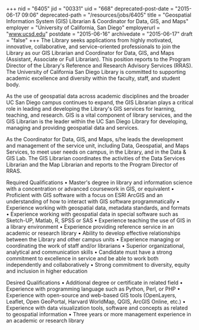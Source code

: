 +++
nid = "6405"
jid = "00331"
uid = "668"
deprecated-post-date = "2015-06-17 09:06"
deprecated-path = "/resources/jobs/6405"
title = "Geospatial Information System (GIS) Librarian & Coordinator for Data, GIS, and Maps"
employer = "University of California, San Diego"
employerurl = "www.ucsd.edu"
postdate = "2015-06-16"
archivedate = "2015-06-17"
draft = "false"
+++
The Library seeks applications from highly motivated, innovative,
collaborative, and service-oriented professionals to join the Library as
our GIS Librarian and Coordinator for Data, GIS, and Maps (Assistant,
Associate or Full Librarian). This position reports to the Program
Director of the Library's Reference and Research Advisory Services
(RRAS). The University of California San Diego Library is committed to
supporting academic excellence and diversity within the faculty, staff,
and student body.

As the use of geospatial data across academic disciplines and the
broader UC San Diego campus continues to expand, the GIS Librarian plays
a critical role in leading and developing the Library's GIS services
for learning, teaching, and research. GIS is a vital component of
library services, and the GIS Librarian is the leader within the UC San
Diego Library for developing, managing and providing geospatial data and
services.

As the Coordinator for Data, GIS, and Maps, s/he leads the development
and management of the service unit, including Data, Geospatial, and Maps
Services, to meet user needs on campus, in the Library, and in the Data
& GIS Lab. The GIS Librarian coordinates the activities of the Data
Services Librarian and the Map Librarian and reports to the Program
Director of RRAS.
  
Required Qualifications
• Master's degree in library and information science with a
concentration or advanced coursework in GIS, or equivalent
• Proficient with GIS software with a focus on ESRI ArcGIS and an
understanding of how to interact with GIS software programmatically
• Experience working with geospatial data, metadata standards, and
formats
• Experience working with geospatial data in special software such as
Sketch-UP, Matlab, R, SPSS or SAS
• Experience teaching the use of GIS in a library environment
• Experience providing reference service in an academic or research
library
• Ability to develop effective relationships between the Library and
other campus units
• Experience managing or coordinating the work of staff and/or
librarians
• Superior organizational, analytical and communication skills
• Candidate must have a strong commitment to excellence in service and
be able to work both independently and collaboratively
• Strong commitment to diversity, equity and inclusion in higher
education

Desired Qualifications
• Additional degree or certificate in related field
• Experience with programming language such as Python, Perl, or PHP
• Experience with open-source and web-based GIS tools (OpenLayers,
Leaflet, Open GeoPortal, Harvard WorldMap, QGIS, ArcGIS Online, etc.)
• Experience with data visualization tools, software and concepts as
related to geospatial information
• Three years or more management experience in an academic or research
library
